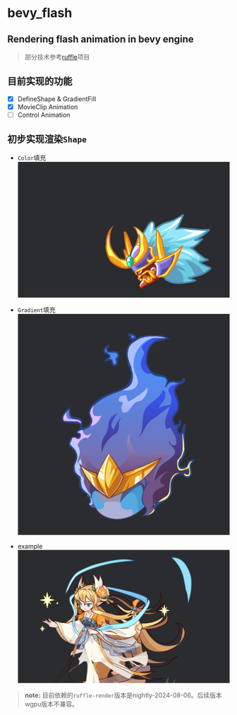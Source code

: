# bevy_flash

## Rendering flash animation in bevy engine

> 部分技术参考[ruffle](https://github.com/ruffle-rs/ruffle/)项目

## 目前实现的功能

- [x] DefineShape & GradientFill
- [x] MovieClip Animation
- [ ] Control Animation

<!-- 插入图片 -->
## 初步实现渲染`Shape`

- `Color`填充
![展示](./assets/docs/shape.png)

- `Gradient`填充
![展示](./assets/docs/shape_gradient.png)

- example
![展示](./assets/docs/image.png)

> **note:** 目前依赖的`ruffle-render`版本是nightly-2024-08-06。后续版本wgpu版本不兼容。
